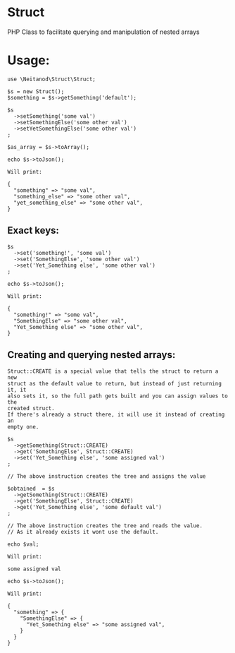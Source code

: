 Struct
======

PHP Class to facilitate querying and manipulation of nested arrays

Usage:
======

    use \Neitanod\Struct\Struct;

    $s = new Struct();
    $something = $s->getSomething('default');

    $s
      ->setSomething('some val')
      ->setSomethingElse('some other val')
      ->setYetSomethingElse('some other val')
    ;

    $as_array = $s->toArray();

    echo $s->toJson();

    Will print: 

    { 
      "something" => "some val",
      "something_else" => "some other val",
      "yet_something_else" => "some other val",
    }

Exact keys:
-----------

    $s
      ->set('something!', 'some val')
      ->set('SomethingElse', 'some other val')
      ->set('Yet_Something else', 'some other val')
    ;

    echo $s->toJson();

    Will print: 

    { 
      "something!" => "some val",
      "SomethingElse" => "some other val",
      "Yet_Something else" => "some other val",
    }

Creating and querying nested arrays:
------------------------------------

    Struct::CREATE is a special value that tells the struct to return a new 
    struct as the default value to return, but instead of just returning it, it 
    also sets it, so the full path gets built and you can assign values to the
    created struct.
    If there's already a struct there, it will use it instead of creating an
    empty one.

    $s
      ->getSomething(Struct::CREATE)
      ->get('SomethingElse', Struct::CREATE)
      ->set('Yet_Something else', 'some assigned val')
    ;

    // The above instruction creates the tree and assigns the value

    $obtained  = $s
      ->getSomething(Struct::CREATE)
      ->get('SomethingElse', Struct::CREATE)
      ->get('Yet_Something else', 'some default val')
    ;

    // The above instruction creates the tree and reads the value.
    // As it already exists it wont use the default.

    echo $val;

    Will print: 
    
    some assigned val

    echo $s->toJson();

    Will print: 

    { 
      "something" => {
        "SomethingElse" => {
          "Yet_Something else" => "some assigned val",
        }
      }
    }

